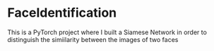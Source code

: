 # FaceIdentification

This is a PyTorch project where I built a Siamese Network in order to distinguish the simiilarity between the images of two faces